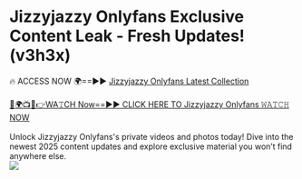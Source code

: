 # Jizzyjazzy Onlyfans Exclusive Content Leak - Fresh Updates! (v3h3x)

🔥 ACCESS NOW 🌍==►► <a href="https://tinyurl.com/kvy9nzfs" rel="nofollow">Jizzyjazzy Onlyfans Latest Collection</a>
<br><br>
[🔴🌍📺📱👉WA𝚃CH Now==►► CLICK HERE TO Jizzyjazzy Onlyfans 𝚆𝙰𝚃𝙲𝙷 NOW](https://tinyurl.com/kvy9nzfs)
<br><br>
Unlock Jizzyjazzy Onlyfans's private videos and photos today! Dive into the newest 2025 content updates and explore exclusive material you won’t find anywhere else.
<br>
<a href="https://tinyurl.com/kvy9nzfs" rel="nofollow" data-target="animated-image.originalLink"><img src="https://camo.githubusercontent.com/8a4f000d20f83aca3bf7ec5f350d767afa0574a8a352519fd8cfa583a6f93a33/68747470733a2f2f692e696d6775722e636f6d2f644a486b345a712e676966" data-canonical-src="https://i.imgur.com/dJHk4Zq.gif" style="max-width: 100%; display: inline-block;" data-target="animated-image.originalImage"></a>
<br>
